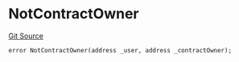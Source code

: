 # NotContractOwner
[Git Source](https://github.com/thrackle-io/tron/blob/ca86a0ac3b5737f1c6c7b1df4820e4363feb10cd/src/client/token/handler/diamond/HandlerDiamondLib.sol)


```solidity
error NotContractOwner(address _user, address _contractOwner);
```

